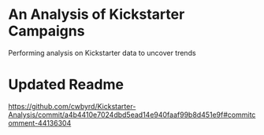 # An Analysis of Kickstarter Campaigns
Performing analysis on Kickstarter data to uncover trends
# Updated Readme
https://github.com/cwbyrd/Kickstarter-Analysis/commit/a4b4410e7024dbd5ead14e940faaf99b8d451e9f#commitcomment-44136304
